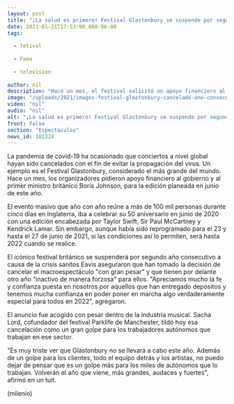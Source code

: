 ```yaml
---
layout: post
title: "¡La salud es primero! Festival Glastonbury se suspende por segundo año consecutivo"
date: 2021-01-21T17:53:00.000-06:00
tags:
  
  - fetival
  
  - Fama
  
  - television
  
author: nil
description: "Hace un mes, el festival solicitó un apoyo financiero al gobierno británico para llevar a cabo el evento en junio de este año. "
image: "/uploads/2021/images-festival-glastonbury-cancelado-ano-consecutivo.jpg"
video: "nil"
audio: "nil"
alt: "¡La salud es primero! Festival Glastonbury se suspende por segundo año consecutivo"
front: false
section: "Espectáculos"
news_id: 182324
---
```


La pandemia de covid-19 ha ocasionado que conciertos a nivel global hayan sido cancelados con el fin de evitar la propagación del virus. Un ejemplo es el Festival Glastonbury, considerado el más grande del mundo. Hace un mes, los organizadores pidieron apoyo financiero al gobierno y al primer ministro británico Boris Johnson, para la edición planeada en junio de este año. 

El evento masivo que año con año reúne a más de 100 mil personas durante cinco días en Inglaterra, iba a celebrar su 50 aniversario en junio de 2020 con una edición encabezada por Taylor Swift, Sir Paul McCartney y Kendrick Lamar. Sin embargo, aunque había sido reprogramado para el 23 y hasta el 27 de junio de 2021, si las condiciones así lo permiten, será hasta 2022 cuando se realice. 

El icónico festival británico se suspenderá por segundo año consecutivo a causa de la crisis sanitos Eavis aseguraron que han tomado la decisión de cancelar el macroespectáculo "con gran pesar" y que tienen por delante otro año "inactivo de manera forzosa" para ellos. "Apreciamos mucho la fe y confianza puesta en nosotros por aquellos que han entregado depósitos y tenemos mucha confianza en poder poner en marcha algo verdaderamente especial para todos en 2022", agregaron. 

El anuncio fue acogido con pesar dentro de la industria musical. Sacha Lord, cofundador del festival Parklife de Manchester, tildó hoy esa cancelación como un gran golpe para los trabajadores autónomos que trabajan en ese sector. 

"Es muy triste ver que Glastonbury no se llevará a cabo este año. Además de un golpe para los clientes, todo el equipo detrás y los artistas, no puedo dejar de pensar que es un golpe más para los miles de autónomos que lo trabajan. Volverán el año que viene, más grandes, audaces y fuertes", afirmó en un tuit.

 
(milenio)